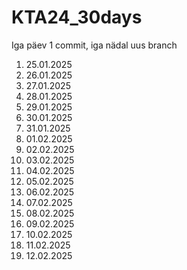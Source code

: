 # KTA24_30days
Iga päev 1 commit, iga nädal uus branch

1. 25.01.2025
2. 26.01.2025
3. 27.01.2025
4. 28.01.2025
5. 29.01.2025
6. 30.01.2025
7. 31.01.2025
8. 01.02.2025
9. 02.02.2025
10. 03.02.2025
11. 04.02.2025
12. 05.02.2025
13. 06.02.2025
14. 07.02.2025
15. 08.02.2025
16. 09.02.2025
17. 10.02.2025
18. 11.02.2025
19. 12.02.2025
